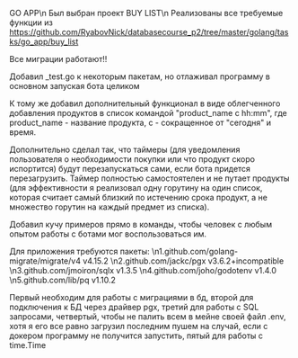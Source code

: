 GO APP\n
Был выбран проект BUY LIST\n
Реализованы все требуемые функции из https://github.com/RyabovNick/databasecourse_p2/tree/master/golang/tasks/go_app/buy_list

Все миграции работают!!

Добавил _test.go к некоторым пакетам, но отлаживал программу в основном запуская бота целиком

К тому же добавил дополнительный функционал в виде облегченного добавления продуктов в список командой "product_name с hh:mm", где product_name - название продукта, с - сокращенное от "сегодня" и время.

Дополнительно сделал так, что таймеры (для уведомления пользователя о необходимости покупки или что продукт скоро испортится) будут перезапускаться сами, если бота придется перезагрузить. Таймер полностью самостоятелен и не путает продукты (для эффективности я реализовал одну горутину на один список, которая считает самый близкий по истечению срока продукт, а не множество горутин на каждый предмет из списка). 

Добавил кучу примеров прямо в команды, чтобы человек с любым опытом работы с ботами мог воспользоваться им.

Для приложения требуются пакеты:
\n1.github.com/golang-migrate/migrate/v4 v4.15.2
\n2.github.com/jackc/pgx v3.6.2+incompatible
\n3.github.com/jmoiron/sqlx v1.3.5
\n4.github.com/joho/godotenv v1.4.0
\n5.github.com/lib/pq v1.10.2

Первый необходим для работы с миграциями в бд, второй для подключения к БД через драйвер pgx, третий для работы с SQL запросами, четвертый, чтобы не палить всем в мейне своей файл .env, хотя я его все равно загрузил последним пушем на случай, если с докером программу не получится запустить, пятый для работы с time.Time
